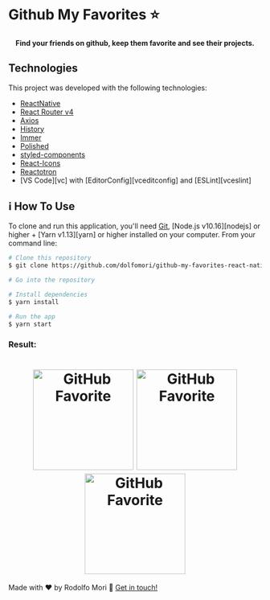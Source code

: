 # Github My Favorites :star:	

<h4 align="center">
Find your friends on github, keep them favorite and see their projects.
</h4>

## Technologies

This project was developed with the following technologies:

-  [ReactNative](https://reactjs.org/)
-  [React Router v4](https://github.com/ReactTraining/react-router)
-  [Axios](https://github.com/axios/axios)
-  [History](https://www.npmjs.com/package/history)
-  [Immer](https://github.com/immerjs/immer)
-  [Polished](https://polished.js.org/)
-  [styled-components](https://www.styled-components.com/)
-  [React-Icons](https://react-icons.netlify.com/)
-  [Reactotron](https://infinite.red/reactotron)
-  [VS Code][vc] with [EditorConfig][vceditconfig] and [ESLint][vceslint]

## :information_source: How To Use

To clone and run this application, you'll need [Git](https://git-scm.com), [Node.js v10.16][nodejs] or higher + [Yarn v1.13][yarn] or higher installed on your computer. From your command line:

```bash
# Clone this repository
$ git clone https://github.com/dolfomori/github-my-favorites-react-native.git

# Go into the repository

# Install dependencies
$ yarn install

# Run the app
$ yarn start
```

### Result:

<h1 align="center">
    <img alt="GitHub Favorite" src="https://user-images.githubusercontent.com/47903440/69626218-f5fcab80-1026-11ea-86d8-a7df15798c71.png" width="200px" />
  
   <img alt="GitHub Favorite" src="https://user-images.githubusercontent.com/47903440/69626443-6f949980-1027-11ea-877d-552680102713.png" width="200px" />
   
   <img alt="GitHub Favorite" src="https://user-images.githubusercontent.com/47903440/69626454-73282080-1027-11ea-8baa-750d80aa88a4.png" width="200px" />
</h1>


Made with ♥ by Rodolfo Mori :wave: [Get in touch!](https://www.linkedin.com/in/rodolfomori/)




